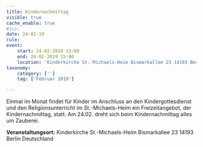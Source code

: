 ```yaml
---
title: Kindernachmittag
visible: true
cache_enable: true
#ics: 
date: 24-02-19
rule: 
event:
	start: 24-02-2019 13:00
	end: 24-02-2019 15:00
	location: 'Kinderkirche St.-Michaels-Heim Bismarkallee 23 14193 Berlin Deutschland'
taxonomy:
	category: ['']
	tag: ['Februar 2019']

---
```

Einmal im Monat findet für Kinder im Anschluss an den Kindergottesdienst und den Religionsunterricht im St.-Michaels-Heim ein Freizeitangebot, der Kindernachmittag, statt. Am 24.02. dreht sich beim Kindernachmittag alles um Zauberei.


**Veranstaltungsort:** Kinderkirche St.-Michaels-Heim
Bismarkallee 23
14193 Berlin
Deutschland

